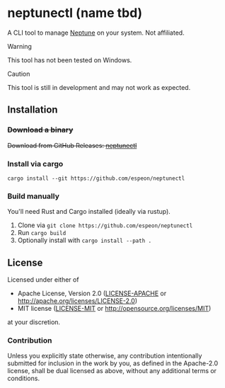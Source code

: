 # neptunectl (name tbd)

A CLI tool to manage [Neptune](https://github.com/uwu/neptune) on your system. Not affiliated.

> [!WARNING] 
> This tool has not been tested on Windows.

> [!CAUTION] 
> This tool is still in development and may not work as expected.

## Installation
### ~~Download a binary~~
~~Download from GitHub Releases: [neptunectl](https://github.com/espeon/neptunectl/releases/)~~

### Install via cargo
`cargo install --git https://github.com/espeon/neptunectl`

### Build manually

You'll need Rust and Cargo installed (ideally via rustup).

1. Clone via `git clone https://github.com/espeon/neptunectl`
2. Run `cargo build`
3. Optionally install with `cargo install --path .`

## License

Licensed under either of

- Apache License, Version 2.0 ([LICENSE-APACHE](LICENSE/LICENSE-APACHE) or http://apache.org/licenses/LICENSE-2.0)
- MIT license ([LICENSE-MIT](LICENSE/LICENSE-MIT) or http://opensource.org/licenses/MIT)

at your discretion.

### Contribution

Unless you explicitly state otherwise, any contribution intentionally submitted
for inclusion in the work by you, as defined in the Apache-2.0 license, shall
be dual licensed as above, without any additional terms or conditions.

